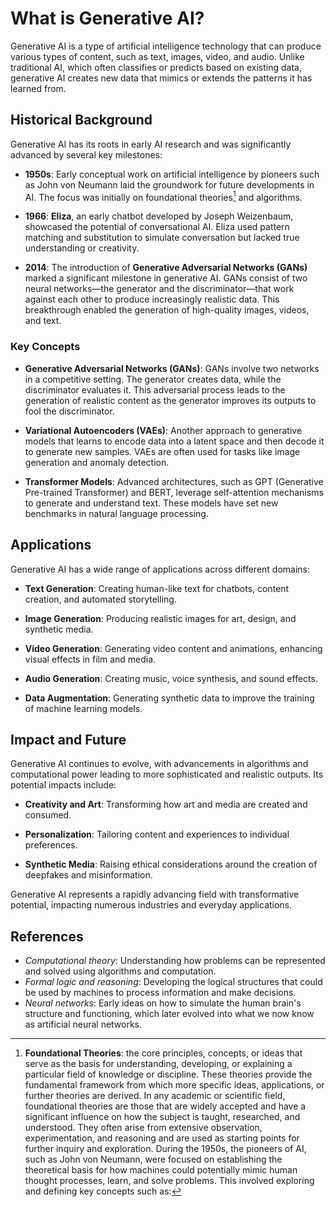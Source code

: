 # What is Generative AI?

Generative AI is a type of artificial intelligence technology that can produce various types of content, such as text, images, video, and audio. Unlike traditional AI, which often classifies or predicts based on existing data, generative AI creates new data that mimics or extends the patterns it has learned from.

## Historical Background

Generative AI has its roots in early AI research and was significantly advanced by several key milestones:

- **1950s**: Early conceptual work on artificial intelligence by pioneers such as John von Neumann laid the groundwork for future developments in AI. The focus was initially on foundational theories[^1] and algorithms.

- **1966**: **Eliza**, an early chatbot developed by Joseph Weizenbaum, showcased the potential of conversational AI. Eliza used pattern matching and substitution to simulate conversation but lacked true understanding or creativity.

- **2014**: The introduction of **Generative Adversarial Networks (GANs)** marked a significant milestone in generative AI. GANs consist of two neural networks—the generator and the discriminator—that work against each other to produce increasingly realistic data. This breakthrough enabled the generation of high-quality images, videos, and text.

### Key Concepts

- **Generative Adversarial Networks (GANs)**: GANs involve two networks in a competitive setting. The generator creates data, while the discriminator evaluates it. This adversarial process leads to the generation of realistic content as the generator improves its outputs to fool the discriminator.

- **Variational Autoencoders (VAEs)**: Another approach to generative models that learns to encode data into a latent space and then decode it to generate new samples. VAEs are often used for tasks like image generation and anomaly detection.

- **Transformer Models**: Advanced architectures, such as GPT (Generative Pre-trained Transformer) and BERT, leverage self-attention mechanisms to generate and understand text. These models have set new benchmarks in natural language processing.

## Applications

Generative AI has a wide range of applications across different domains:

- **Text Generation**: Creating human-like text for chatbots, content creation, and automated storytelling.
  
- **Image Generation**: Producing realistic images for art, design, and synthetic media.

- **Video Generation**: Generating video content and animations, enhancing visual effects in film and media.

- **Audio Generation**: Creating music, voice synthesis, and sound effects.

- **Data Augmentation**: Generating synthetic data to improve the training of machine learning models.

## Impact and Future

Generative AI continues to evolve, with advancements in algorithms and computational power leading to more sophisticated and realistic outputs. Its potential impacts include:

- **Creativity and Art**: Transforming how art and media are created and consumed.

- **Personalization**: Tailoring content and experiences to individual preferences.

- **Synthetic Media**: Raising ethical considerations around the creation of deepfakes and misinformation.

Generative AI represents a rapidly advancing field with transformative potential, impacting numerous industries and everyday applications.

## References
[^1]: **Foundational Theories**: the core principles, concepts, or ideas that serve as the basis for understanding, developing, or explaining a particular field of knowledge or discipline. These theories provide the fundamental framework from which more specific ideas, applications, or further theories are derived.
In any academic or scientific field, foundational theories are those that are widely accepted and have a significant influence on how the subject is taught, researched, and understood. They often arise from extensive observation, experimentation, and reasoning and are used as starting points for further inquiry and exploration.
During the 1950s, the pioneers of AI, such as John von Neumann, were focused on establishing the theoretical basis for how machines could potentially mimic human thought processes, learn, and solve problems. This involved exploring and defining key concepts such as:
- *Computational theory*: Understanding how problems can be represented and solved using algorithms and computation.
- *Formal logic and reasoning*: Developing the logical structures that could be used by machines to process information and make decisions.
- *Neural networks*: Early ideas on how to simulate the human brain's structure and functioning, which later evolved into what we now know as artificial neural networks.
